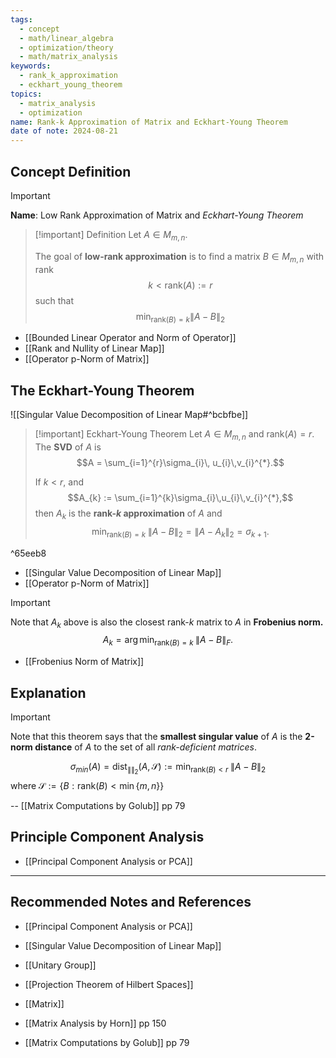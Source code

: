```yaml
---
tags:
  - concept
  - math/linear_algebra
  - optimization/theory
  - math/matrix_analysis
keywords:
  - rank_k_approximation
  - eckhart_young_theorem
topics:
  - matrix_analysis
  - optimization
name: Rank-k Approximation of Matrix and Eckhart-Young Theorem
date of note: 2024-08-21
---
```


## Concept Definition

>[!important]
>**Name**: Low Rank Approximation of Matrix and *Eckhart-Young Theorem*

>[!important] Definition
>Let $A \in M_{m,n}$.
>
>The goal of **low-rank approximation** is to find a matrix $B\in M_{m,n}$ with rank $$k < \text{rank}(A) := r$$ such that $$\min_{\text{rank}(B) = k}\lVert A - B \rVert_{2}$$

- [[Bounded Linear Operator and Norm of Operator]]
- [[Rank and Nullity of Linear Map]]
- [[Operator p-Norm of Matrix]]

## The Eckhart-Young Theorem

![[Singular Value Decomposition of Linear Map#^bcbfbe]]


>[!important] Eckhart-Young Theorem
>Let $A \in M_{m,n}$ and  $\text{rank}(A) = r$. The **SVD** of $A$ is $$A = \sum_{i=1}^{r}\sigma_{i}\, u_{i}\,v_{i}^{*}.$$
>
>If $k < r$, and $$A_{k} := \sum_{i=1}^{k}\sigma_{i}\,u_{i}\,v_{i}^{*},$$ then  $A_{k}$ is the **rank-$k$ approximation** of $A$ and $$\min_{\text{rank}(B) = k}\;\lVert A - B \rVert_{2} = \lVert A - A_{k} \rVert_{2} = \sigma_{k+1}.$$ 

^65eeb8

- [[Singular Value Decomposition of Linear Map]]
- [[Operator p-Norm of Matrix]]

>[!important]
>Note that $A_{k}$ above is also the closest rank-$k$ matrix to $A$ in **Frobenius norm.**
>$$A_{k} = \arg\min_{\text{rank}(B) = k}\;\lVert A - B \rVert_{F}.$$

- [[Frobenius Norm of Matrix]]

## Explanation

>[!important]
>Note that this theorem says that the **smallest singular value** of $A$ is the **2-norm distance** of $A$ to the set of all *rank-deficient matrices*.
>
>$$
>\sigma_{min}(A) = \text{dist}_{\lVert  \rVert_{2} }(A, \mathcal{S}) := \min_{\text{rank}(B) < r }\;\lVert A - B \rVert_{2} 
>$$
>where $\mathcal{S} := \left\{ B: \text{rank}(B) < \min\left\{ m,n \right\} \right\}$
>
>-- [[Matrix Computations by Golub]] pp 79


## Principle Component Analysis

- [[Principal Component Analysis or PCA]]





-----------
##  Recommended Notes and References


- [[Principal Component Analysis or PCA]]
- [[Singular Value Decomposition of Linear Map]]
- [[Unitary Group]]
- [[Projection Theorem of Hilbert Spaces]]
- [[Matrix]]


- [[Matrix Analysis by Horn]] pp 150
- [[Matrix Computations by Golub]] pp 79